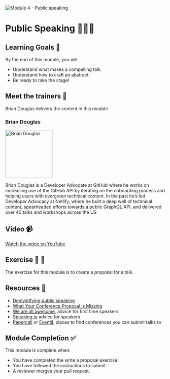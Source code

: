 ![Module 4 - Public speaking](https://user-images.githubusercontent.com/1790822/44394790-f9ee7380-a52f-11e8-9dfa-b902b3d905eb.png)

# Public Speaking 📣💁🏽

## Learning Goals 🥅

By the end of this module, you will:
-   Understand what makes a compelling talk.
-   Understand how to craft an abstract.
-   Be ready to take the stage!

## Meet the trainers 🍎

Brian Douglas delivers the content in this module.

### Brian Douglas
<img src="https://github.com/bdougie.png" href="https://github.com/bdougie" title="Brian Douglas" width="150"></img>

Brian Douglas is a Developer Advocate at GitHub where he works on increasing use of the GitHub API by iterating on the onboarding process and helping users with evergreen technical content.
In the past he’s led Developer Advocacy at Netlify, where he built a deep well of technical content, spearheaded efforts towards a public GraphQL API, and delivered over 40 talks and workshops across the US

## Video 📹

[Watch the video on YouTube](https://www.youtube.com/watch?v=mXdYv024ko4&index=4&list=PLIRjfNq867bcqbF_DVi7iTDnc8JoWNPVT)


## Exercise 📝 📖

The exercise for this module is to create a proposal for a talk. 

## Resources 📖

-   [Demystifying public speaking](https://abookapart.com/products/demystifying-public-speaking)
-   [What Your Conference Proposal is Missing](http://www.sarahmei.com/blog/2014/04/07/what-your-conference-proposal-is-missing/)
-   [We are all awesome](http://weareallaweso.me), advice for first time speakers
-   [Speaking.io](http://speaking.io) advice for speakers
-   [Papercall](http://papercall.io) or [Eventil](https://eventil.com), places to find conferences you can submit talks to

## Module Completion ✅

This module is complete when:
-   You have completed the write a proposal exercise.
-   You have followed the instructions to submit.
-   A reviewer merges your pull request.

